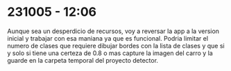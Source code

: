 # 231005 - 12:06
Aunque sea un desperdicio de recursos, voy a reversar la app a la version inicial y trabajar 
con esa maniana ya que es funcional. Podria limitar el numero de clases que requiere dibujar
bordes con la lista de clases y que si y solo si tiene una certeza de 0.8 o mas capture la imagen
del carro y la guarde en la carpeta temporal del proyecto detector.

